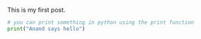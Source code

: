This is my first post.

```python
# you can print something in python using the print function
print("Anand says hello")
```
